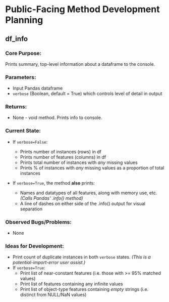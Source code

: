 # Public-Facing Method Development Planning

## df_info
### Core Purpose:
Prints summary, top-level information about a dataframe to the console.

### Parameters:
- Input Pandas dataframe
- `verbose` (Boolean, default = True) which controls level of detail in output

### Returns:
- None - void method. Prints info to console.

### Current State:
- If `verbose=False`:
  - Prints number of instances (rows) in df
  - Prints number of features (columns) in df
  - Prints total number of instances with *any* missing values
  - Prints % of instances with *any* missing values as a proportion of total instances


- If `verbose=True`, the method **also** prints:
  - Names and datatypes of all features, along with memory use, etc. *(Calls Pandas' .info() method)*
  - A line of dashes on either side of the .info() output for visual separation

### Observed Bugs/Problems:
- None

### Ideas for Development:
- Print count of duplicate instances in both `verbose` states. *(This is a potential-import-error user assist.)*
- If `verbose=True`:
  - Print list of near-constant features (i.e. those with >= 95% matched values)
  - Print list of features containing any infinite values
  - Print list of object-type features containing *empty* strings (i.e. distinct from NULL/NaN values)
